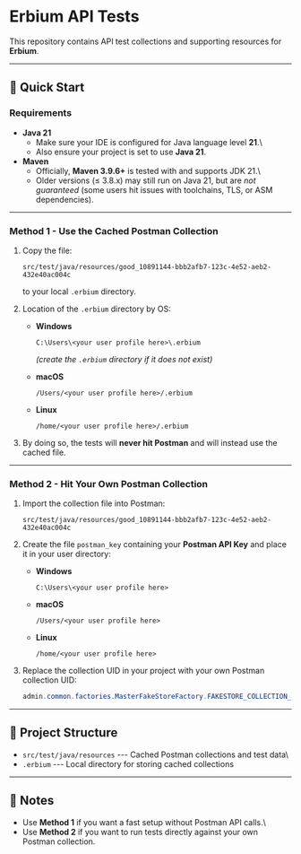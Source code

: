 # Erbium API Tests

This repository contains API test collections and supporting resources
for **Erbium**.

------------------------------------------------------------------------

## 🚀 Quick Start

### Requirements

-   **Java 21**
    -   Make sure your IDE is configured for Java language level
        **21**.\
    -   Also ensure your project is set to use **Java 21**.
-   **Maven**
    -   Officially, **Maven 3.9.6+** is tested with and supports JDK
        21.\
    -   Older versions (≤ 3.8.x) may still run on Java 21, but are *not
        guaranteed* (some users hit issues with toolchains, TLS, or ASM
        dependencies).

------------------------------------------------------------------------

### Method 1 - Use the Cached Postman Collection

1.  Copy the file:

        src/test/java/resources/good_10891144-bbb2afb7-123c-4e52-aeb2-432e40ac004c

    to your local `.erbium` directory.

2.  Location of the `.erbium` directory by OS:

    -   **Windows**

            C:\Users\<your user profile here>\.erbium

        *(create the `.erbium` directory if it does not exist)*

    -   **macOS**

            /Users/<your user profile here>/.erbium

    -   **Linux**

            /home/<your user profile here>/.erbium

3.  By doing so, the tests will **never hit Postman** and will instead
    use the cached file.

------------------------------------------------------------------------

### Method 2 - Hit Your Own Postman Collection

1.  Import the collection file into Postman:

        src/test/java/resources/good_10891144-bbb2afb7-123c-4e52-aeb2-432e40ac004c

2.  Create the file `postman_key` containing your **Postman API Key**
    and place it in your user directory:

    -   **Windows**

            C:\Users\<your user profile here>

    -   **macOS**

            /Users/<your user profile here>

    -   **Linux**

            /home/<your user profile here>

3.  Replace the collection UID in your project with your own Postman
    collection UID:

    ``` java
    admin.common.factories.MasterFakeStoreFactory.FAKESTORE_COLLECTION_UID
    ```

------------------------------------------------------------------------

## 📂 Project Structure

-   `src/test/java/resources` --- Cached Postman collections and test
    data\
-   `.erbium` --- Local directory for storing cached collections

------------------------------------------------------------------------

## 📌 Notes

-   Use **Method 1** if you want a fast setup without Postman API
    calls.\
-   Use **Method 2** if you want to run tests directly against your own
    Postman collection.
